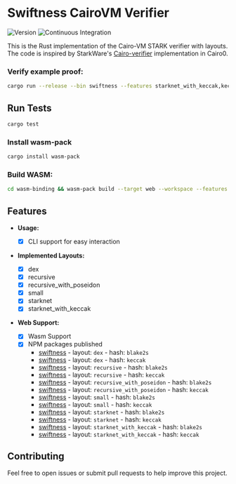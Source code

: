 # Swiftness CairoVM Verifier

![Version](https://img.shields.io/badge/v0.0.3-green?style=flat-square&logo=git&logoColor=white&label=version)
![Continuous Integration](https://img.shields.io/github/actions/workflow/status/iosis-tech/swiftness/ci.yml?style=flat-square&logo=githubactions&logoColor=white&label=Continuous%20Integration)

This is the Rust implementation of the Cairo-VM STARK verifier with layouts. The code is inspired by StarkWare's [Cairo-verifier](https://github.com/starkware-libs/cairo-lang) implementation in Cairo0.

### Verify example proof:

```sh
cargo run --release --bin swiftness --features starknet_with_keccak,keccak --no-default-features -- --proof examples/proofs/starknet_with_keccak/cairo0_example_proof.json 
```

## Run Tests

```sh
cargo test
```

### Install wasm-pack
```sh
cargo install wasm-pack
```

### Build WASM:

```sh
cd wasm-binding && wasm-pack build --target web --workspace --features starknet_with_keccak,blake2s --no-default-features
```

## Features

- **Usage:**

  - [x] CLI support for easy interaction

- **Implemented Layouts:**

  - [x] dex
  - [x] recursive
  - [x] recursive_with_poseidon
  - [x] small
  - [x] starknet
  - [x] starknet_with_keccak

- **Web Support:**
  - [x] Wasm Support
  - [x] NPM packages published
    - [swiftness](https://www.npmjs.com/package/swiftness-dex-blake2s) - layout: `dex` - hash: `blake2s`
    - [swiftness](https://www.npmjs.com/package/swiftness-dex-keccak) - layout: `dex` - hash: `keccak`
    - [swiftness](https://www.npmjs.com/package/swiftness-recursive-blake2s) - layout: `recursive` - hash: `blake2s`
    - [swiftness](https://www.npmjs.com/package/swiftness-recursive-keccak) - layout: `recursive` - hash: `keccak`
    - [swiftness](https://www.npmjs.com/package/swiftness-recursive-with-poseidon-blake2s) - layout: `recursive_with_poseidon` - hash: `blake2s`
    - [swiftness](https://www.npmjs.com/package/swiftness-recursive-with-poseidon-keccak) - layout: `recursive_with_poseidon` - hash: `keccak`
    - [swiftness](https://www.npmjs.com/package/swiftness-small-blake2s) - layout: `small` - hash: `blake2s`
    - [swiftness](https://www.npmjs.com/package/swiftness-small-keccak) - layout: `small` - hash: `keccak`
    - [swiftness](https://www.npmjs.com/package/swiftness-starknet-blake2s) - layout: `starknet` - hash: `blake2s`
    - [swiftness](https://www.npmjs.com/package/swiftness-starknet-keccak) - layout: `starknet` - hash: `keccak`
    - [swiftness](https://www.npmjs.com/package/swiftness-starknet-with-keccak-blake2s) - layout: `starknet_with_keccak` - hash: `blake2s`
    - [swiftness](https://www.npmjs.com/package/swiftness-starknet-with-keccak-keccak) - layout: `starknet_with_keccak` - hash: `keccak`

## Contributing

Feel free to open issues or submit pull requests to help improve this project.
